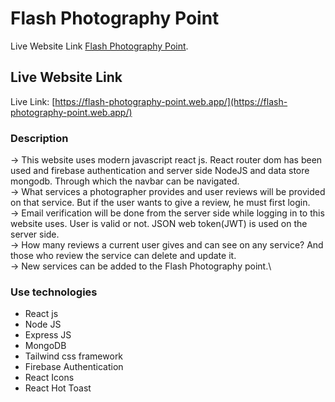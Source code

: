 # Flash Photography Point

Live Website Link [Flash Photography Point](https://flash-photography-point.web.app).

## Live Website Link

Live Link: [https://flash-photography-point.web.app/](https://flash-photography-point.web.app/)

### Description

-> This website uses modern javascript react js. React router dom has been used and firebase authentication and server side NodeJS and data store mongodb. Through which the navbar can be navigated.\
-> What services a photographer provides and user reviews will be provided on that service. But if the user wants to give a review, he must first login.\
-> Email verification will be done from the server side while logging in to this website uses. User is valid or not. JSON web token(JWT) is used on the server side.\
-> How many reviews a current user gives and can see on any service? And those who review the service can delete and update it.\
-> New services can be added to the Flash Photography point.\

### Use technologies

- React js
- Node JS
- Express JS
- MongoDB
- Tailwind css framework
- Firebase Authentication
- React Icons
- React Hot Toast
